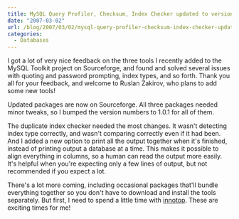 ```yaml
---
title: MySQL Query Profiler, Checksum, Index Checker updated to version 1.0.1
date: "2007-03-02"
url: /blog/2007/03/02/mysql-query-profiler-checksum-index-checker-updated-to-version-101/
categories:
  - Databases
---
```


I got a lot of very nice feedback on the three tools I recently added to the MySQL Toolkit project on Sourceforge, and found and solved several issues with quoting and password prompting, index types, and so forth. Thank you all for your feedback, and welcome to Ruslan Zakirov, who plans to add some new tools!

Updated packages are now on Sourceforge. All three packages needed minor tweaks, so I bumped the version numbers to 1.0.1 for all of them.

The duplicate index checker needed the most changes. It wasn't detecting index type correctly, and wasn't comparing correctly even if it had been. And I added a new option to print all the output together when it's finished, instead of printing output a database at a time. This makes it possible to align everything in columns, so a human can read the output more easily. It's helpful when you're expecting only a few lines of output, but not recommended if you expect a lot.

There's a lot more coming, including occasional packages that'll bundle everything together so you don't have to download and install the tools separately. But first, I need to spend a little time with [innotop][1]. These are exciting times for me!

 [1]: http://code.google.com/p/innotop

